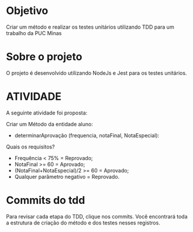 # Objetivo

Criar um método e realizar os testes unitários utilizando TDD para um trabalho da PUC Minas

# Sobre o projeto

O projeto é desenvolvido utilizando NodeJs e Jest para os testes unitários.

# ATIVIDADE

A seguinte atividade foi proposta:

Criar um Método da entidade aluno:
* determinarAprovação (frequencia, notaFinal, NotaEspecial):

Quais os requisitos?

* Frequência < 75% = Reprovado;
* NotaFinal >= 60 = Aprovado;
* (NotaFinal+NotaEspecial)/2 >= 60 = Aprovado;
* Qualquer parâmetro negativo = Reprovado.

# Commits do tdd

Para revisar cada etapa do TDD, clique nos commits. Você encontrará toda a estrutura de criação do método e dos testes nesses registros.


